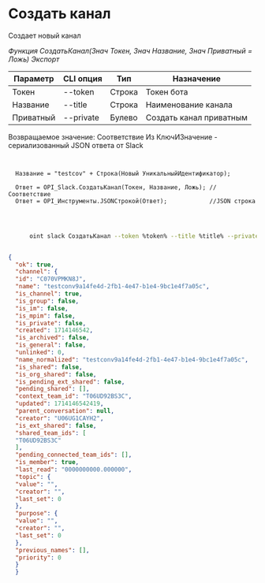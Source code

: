 ﻿---
sidebar_position: 3
---

# Создать канал
 Создает новый канал


*Функция СоздатьКанал(Знач Токен, Знач Название, Знач Приватный = Ложь) Экспорт*

  | Параметр | CLI опция | Тип | Назначение |
  |-|-|-|-|
  | Токен | --token | Строка | Токен бота |
  | Название | --title | Строка | Наименование канала |
  | Приватный | --private | Булево | Создать канал приватным |

  
  Возвращаемое значение:   Соответствие Из КлючИЗначение - сериализованный JSON ответа от Slack

```bsl title="Пример кода"
	
  
  Название = "testcov" + Строка(Новый УникальныйИдентификатор);
  
  Ответ = OPI_Slack.СоздатьКанал(Токен, Название, Ложь); //Соответствие
  Ответ = OPI_Инструменты.JSONСтрокой(Ответ);            //JSON строка
  
	
```

```sh title="Пример команды CLI"
    
      oint slack СоздатьКанал --token %token% --title %title% --private %private%


```


```json title="Результат"

{
  "ok": true,
  "channel": {
  "id": "C070VPMKN8J",
  "name": "testconv9a14fe4d-2fb1-4e47-b1e4-9bc1e4f7a05c",
  "is_channel": true,
  "is_group": false,
  "is_im": false,
  "is_mpim": false,
  "is_private": false,
  "created": 1714146542,
  "is_archived": false,
  "is_general": false,
  "unlinked": 0,
  "name_normalized": "testconv9a14fe4d-2fb1-4e47-b1e4-9bc1e4f7a05c",
  "is_shared": false,
  "is_org_shared": false,
  "is_pending_ext_shared": false,
  "pending_shared": [],
  "context_team_id": "T06UD92BS3C",
  "updated": 1714146542419,
  "parent_conversation": null,
  "creator": "U06UG1CAYH2",
  "is_ext_shared": false,
  "shared_team_ids": [
  "T06UD92BS3C"
  ],
  "pending_connected_team_ids": [],
  "is_member": true,
  "last_read": "0000000000.000000",
  "topic": {
  "value": "",
  "creator": "",
  "last_set": 0
  },
  "purpose": {
  "value": "",
  "creator": "",
  "last_set": 0
  },
  "previous_names": [],
  "priority": 0
  }
  }

```
